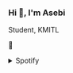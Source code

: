 ### Hi 👋, I'm Asebi
Student, KMITL

👋<details>
  👋<summary>Spotify</summary>
  [<img src="https://spotify-status-kappa.vercel.app/api/run-spotify-status" alt="Your alt what" width="500" />](https://open.spotify.com/user/3o3yagerlijobkuz7nbj9evnk)
👋</details>

